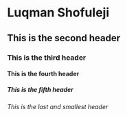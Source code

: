 # Luqman Shofuleji
## This is the second header
### This is the third header
#### This is the fourth header
##### This is the fifth header
###### This is the last and smallest header
